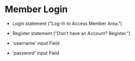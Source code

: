 # Member Login

- Login statement ("Log-In to Access Member Area.")
- Register statement ("Don't have an Account? Register.")

- 'username' input Field
- 'password' input Field
